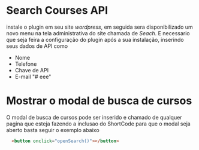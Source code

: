 # Search Courses API

instale o plugin em seu site *wordpress*, em seguida sera disponibilizado um novo menu na tela administrativa do site chamada de *Seach*. E necessario que seja feira a configuração do plugin após a sua instalação, inserindo seus dados de API como
- Nome 
- Telefone 
- Chave de API
- E-mail "# eee" 

# Mostrar o modal de busca de cursos
 
 O modal de busca de cursos pode ser inserido e chamado de qualquer pagina que esteja fazendo a inclusao do ShortCode
 para que o modal seja aberto basta seguir o exemplo abaixo 

```html
  <button onclick="openSearch()"></button>
```



